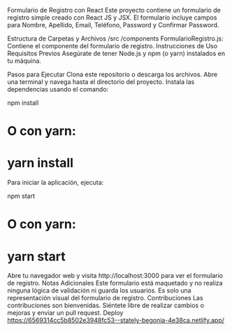 Formulario de Registro con React
Este proyecto contiene un formulario de registro simple creado con React JS y JSX. El formulario incluye campos para Nombre, Apellido, Email, Teléfono, Password y Confirmar Password.

Estructura de Carpetas y Archivos
/src
/components
FormularioRegistro.js: Contiene el componente del formulario de registro.
Instrucciones de Uso
Requisitos Previos
Asegúrate de tener Node.js y npm (o yarn) instalados en tu máquina.

Pasos para Ejecutar
Clona este repositorio o descarga los archivos.
Abre una terminal y navega hasta el directorio del proyecto.
Instala las dependencias usando el comando:

npm install
# O con yarn:
# yarn install
Para iniciar la aplicación, ejecuta:

npm start
# O con yarn:
# yarn start
Abre tu navegador web y visita http://localhost:3000 para ver el formulario de registro.
Notas Adicionales
Este formulario está maquetado y no realiza ninguna lógica de validación ni guarda los usuarios. Es solo una representación visual del formulario de registro.
Contribuciones
Las contribuciones son bienvenidas. Siéntete libre de realizar cambios o mejoras y enviar un pull request.
Deploy
https://6569314cc5b8502e3948fc53--stately-begonia-4e38ca.netlify.app/
